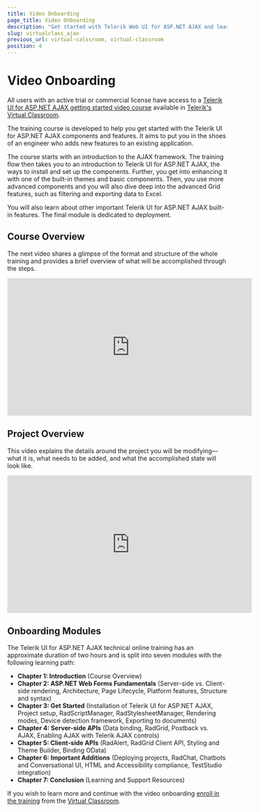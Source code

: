 ```yaml
---
title: Video Onboarding
page_title: Video Onboarding
description: "Get started with Telerik Web UI for ASP.NET AJAX and learn about the Online Technical Training free on-demand training program exclusive to active license holders."
slug: virtualclass_ajax
previous_url: virtual-calssroom, virtual-classroom
position: 4
---
```


# Video Onboarding

All users with an active trial or commercial license have access to a [Telerik UI for ASP.NET AJAX getting started video course](https://learn.telerik.com/learn/course/internal/view/elearning/27/telerik-ui-for-blazor) available in [Telerik's Virtual Classroom](https://learn.telerik.com/learn).

The training course is developed to help you get started with the Telerik UI for ASP.NET AJAX components and features. It aims to put you in the shoes of an engineer who adds new features to an existing application.


The course starts with an introduction to the AJAX framework. The training flow then takes you to an introduction to Telerik UI for ASP.NET AJAX, the ways to install and set up the components. Further, you get into enhancing it with one of the built-in themes and basic components. Then, you use more advanced components and you will also dive deep into the advanced Grid features, such as filtering and exporting data to Excel.

You will also learn about other important Telerik UI for ASP.NET AJAX built-in features. The final module is dedicated to deployment.

## Course Overview

The next video shares a glimpse of the format and structure of the whole training and provides a brief overview of what will be accomplished through the steps. 

<iframe width="560" height="315" src="https://www.youtube.com/embed/ktH6dSYN0GI" title="Telerik UI for ASP.NET AJAX - Overview of the Onboarding Course" frameborder="0" allow="accelerometer; autoplay; clipboard-write; encrypted-media; gyroscope; picture-in-picture" allowfullscreen></iframe>

## Project Overview

This video explains the details around the project you will be modifying&mdash;what it is, what needs to be added, and what the accomplished state will look like.

<iframe width="560" height="315" src="https://www.youtube.com/embed/fiJmneLlf4w" title="Telerik UI for ASP.NET AJAX - Project Overview" frameborder="0" allow="accelerometer; autoplay; clipboard-write; encrypted-media; gyroscope; picture-in-picture" allowfullscreen></iframe>

## Onboarding Modules

The Telerik UI for ASP.NET AJAX technical online training has an approximate duration of two hours and is split into seven modules with the following learning path:

* **Chapter 1: Introduction** (Course Overview)
* **Chapter 2: ASP.NET Web Forms Fundamentals** (Server-side vs. Client-side rendering, Architecture, Page Lifecycle, Platform features, Structure and syntax)
* **Chapter 3: Get Started** (Installation of Telerik UI for ASP.NET AJAX, Project setup, RadScriptManager, RadStylesheetManager, Rendering modes, Device detection framework, Exporting to documents)
* **Chapter 4: Server-side APIs** (Data binding, RadGrid, Postback vs. AJAX, Enabling AJAX with Telerik AJAX controls)
* **Chapter 5: Client-side APIs** (RadAlert, RadGrid Client API, Styling and Theme Builder, Binding OData)
* **Chapter 6: Important Additions** (Deploying projects, RadChat, Chatbots and Conversational UI, HTML and Accessibility compliance, TestStudio integration)
* **Chapter 7: Conclusion** (Learning and Support Resources)

If you wish to learn more and continue with the video onboarding [enroll in the training](https://learn.telerik.com/learn/course/external/view/elearning/5/telerik-ui-for-aspnet-ajax) from the [Virtual Classroom](https://learn.telerik.com/learn). 
